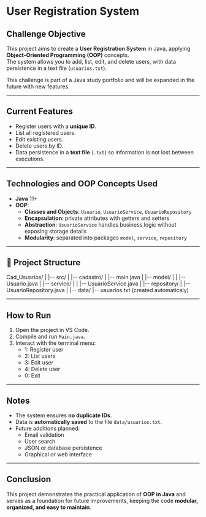 # User Registration System

## Challenge Objective
This project aims to create a **User Registration System** in Java, applying **Object-Oriented Programming (OOP)** concepts.  
The system allows you to add, list, edit, and delete users, with data persistence in a text file (`usuarios.txt`).  

This challenge is part of a Java study portfolio and will be expanded in the future with new features.

---

## Current Features
- Register users with a **unique ID**.
- List all registered users.
- Edit existing users.
- Delete users by ID.
- Data persistence in a **text file** (`.txt`) so information is not lost between executions.

---

## Technologies and OOP Concepts Used
- **Java** 11+  
- **OOP**:
  - **Classes and Objects**: `Usuario`, `UsuarioService`, `UsuarioRepository`  
  - **Encapsulation**: private attributes with getters and setters  
  - **Abstraction**: `UsuarioService` handles business logic without exposing storage details  
  - **Modularity**: separated into packages `model`, `service`, `repository`  

---

## 📂 Project Structure
Cad_Usuarios/
|
|-- src/
|    |-- cadastro/
|         |-- main.java
|         |-- model/
|         |    |-- Usuario.java
|         |-- service/
|         |    |-- UsuarioService.java
|         |-- repository/
|              |-- UsuarioRepository.java
|
|-- data/
     |-- usuarios.txt   (created automaticaly)


---

## How to Run
1. Open the project in VS Code.
2. Compile and run `Main.java`.
3. Interact with the terminal menu:
   - 1: Register user
   - 2: List users
   - 3: Edit user
   - 4: Delete user
   - 0: Exit

---

##  Notes
- The system ensures **no duplicate IDs**.
- Data is **automatically saved** to the file `data/usuarios.txt`.
- Future additions planned:
  - Email validation
  - User search
  - JSON or database persistence
  - Graphical or web interface

---

## Conclusion
This project demonstrates the practical application of **OOP in Java** and serves as a foundation for future improvements, keeping the code **modular, organized, and easy to maintain**.
